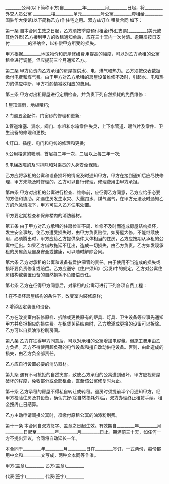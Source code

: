 
 


________公司(以下简称甲方)自_________年_________月_________日起，将_________外交人员公寓 _________楼_________单元_________号公寓_________套租给_________国驻华大使馆(以下简称乙方)作住宅之用。双方兹订立
租赁合同
如下：


第一条 自本合同生效之日起，乙方须按季度预付租金(外汇支票)_________(美元或其他外币)乙方接到甲方的收租通知单后，应在三十天内一次付清。逾期须按日支付_________的滞纳金，以补偿甲方所受的损失。


甲方根据_________地区物价和房屋修缮费用提高的幅度，可以对乙方承租的公寓租金进行调整，但应提前三个月通知乙方。


第二条 甲方负责向乙方承租的房屋提供水、电、煤气和热力。乙方须按仪表数据缴付电费和煤气费。由于甲方对乙方承租的房屋设备维修不及时，引起水、电和热力的供应中断，甲方将酌情减收相应的费用。


第三条 甲方对出租房屋进行定期检查，并负责下列自然损耗的免费维修：


1.屋顶漏雨，地板糟朽;


2.门窗五金配件、门窗纱的修理和更新;


3.管道堵塞、漏水，阀门、水咀和水箱零件失灵，上下水管道、暖气片及零件、卫生设备的修理和更换;


4.灯口、插座、电门和电线的修理和更换;


5.公用楼道的粉刷，首层每二年一次，二层以上每三年一次;


6.电梯故障的及时排除和对乘员的人身安全保险。


乙方应将承租的公寓和设备损坏的情况及时通知甲方，甲方在接到通知后应尽快修理，甲方未能及时修理的，乙方可以自行修理，修理费用由甲方承担。


第四条 甲方对出租的公寓进行检查、维修前，应征得乙方同意，乙方应给予必要的方便和协助。如遇住房发生水灾、大量跑水、煤气漏气，在甲方无法及时通知乙方的危急情况下，甲方可进入乙方住宅处置。


甲方要定期检查和保养楼内的消防器材。


第五条 由于甲方对乙方承租的住房检查不周、维修不及时而造成房屋结构损坏，发生安全事故，使乙方遭受损失时，由甲方负责赔偿。如房屋大修，不能继续使用，必须腾出时，甲方应给乙方提供条件大体相当的住房，乙方应按期从承租的公寓中迁出。如果乙方借故拖延不迁出，造成一切损失，由乙方负责。乙方如发现承租的房屋危及自身安全或健康，可以随时解除合同。


第六条 乙方对承租的公寓和设备有爱护保管的责任。由于使用不当造成的损失或损坏要负责修复或赔偿。乙方应遵守《住户须知》(另发)中的规定。乙方对公寓住房结构或装置设备的自然损耗不负赔偿责任。


第七条 乙方在征得甲方同意后，对承租的公寓可进行下列各项自费工程：


1.在不损坏房屋结构的条件下，改变室内装修原样;


2.增添固定装置和设备。


乙方在改变室内装修原样、拆除或更换原有的炉具、灯具、卫生设备等应事先通知甲方并负担相应的损失费。在租赁关系结束时，乙方增添或更换的设备可以拆除。乙方可以自费油漆粉刷房间。


第八条 乙方在征得甲方同意后，可以对承租的公寓增加电容量。但施工费用由乙方负担。乙方不得使用超负荷的电气设备和擅自改动供电设备。否则，由此造成的损失，由乙方负全部责任。


乙方应自行设置必要的消防器材。


第九条 遇有不可抗拒的自然灾害，致使乙方承租的公寓遭到破坏，甲方应视房屋破坏的程度，免收部分或全部租金，直至该公寓修复时为止。


第十条 乙方承租的房屋不得私自转让或转租。退房时须提前半个月通知甲方，经甲方检验住房及其设备，确认完好(除自然损耗外)后，双方办理终止租赁手续。租金按终止日结算。


乙方主动申请调换公寓时，须缴付原租公寓的油漆粉刷费。


第十一条 本合同自双方签字、盖章之日起生效。有效期自_________年_________月_________日起至_________年_________月_________日止。期满前三十天，如任何一方不提出异议，合同将自动延长一年。


本合同于_________年_________月_________日在_________签订，一式两份，每份都用中文和_________文写成，两种文本同等作准。


甲方(盖章)_________ 乙方(盖章)_________


代表(签字)_________ 代表(签字)_________
 


 

 
 
 
 
 
  


  
 

  


  


  
 
 
 
 

